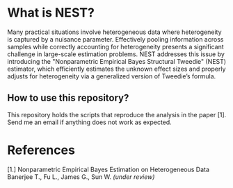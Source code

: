 What is NEST?
======
Many practical situations involve heterogeneous data where heterogeneity is captured by a nuisance parameter. Effectively pooling information across samples while correctly 
accounting for heterogeneity presents a significant challenge in large-scale estimation problems. NEST addresses this issue by introducing the 
"Nonparametric Empirical Bayes Structural Tweedie" (NEST) estimator, which efficiently estimates the unknown effect sizes and properly adjusts for heterogeneity
via a generalized version of Tweedie’s formula. 

How to use this repository?
-----
This repository holds the scripts that reproduce the analysis in the paper [1]. Send me an email if anything does not work as expected. 

References
=======
[1.] Nonparametric Empirical Bayes Estimation on Heterogeneous Data    
Banerjee T., Fu L., James G., Sun W. _(under review)_
